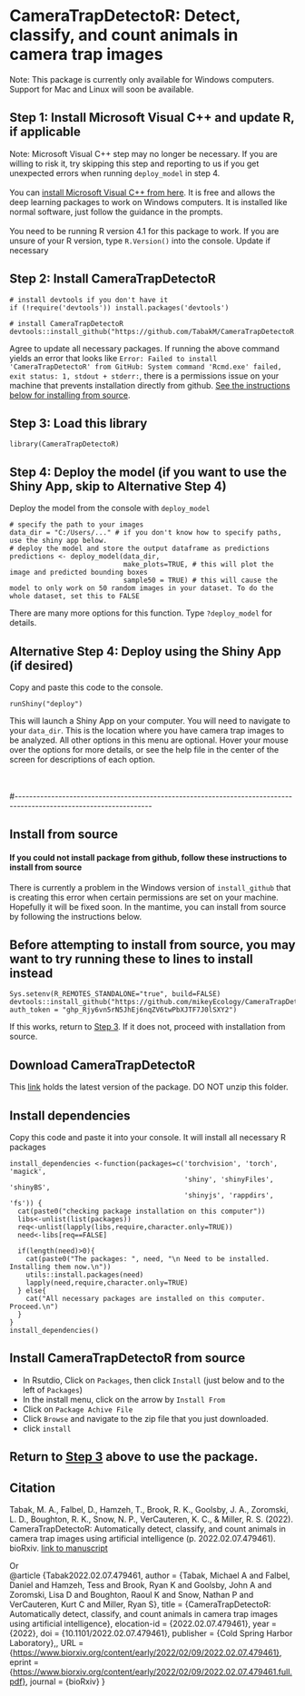 ﻿# CameraTrapDetectoR: Detect, classify, and count animals in camera trap images
 Note: This package is currently only available for Windows computers. Support for Mac and Linux will soon be available. 

## Step 1: Install Microsoft Visual C++ and update R, if applicable
Note: Microsoft Visual C++ step may no longer be necessary. If you are willing to risk it, try skipping this step and reporting to us if you get unexpected errors when running `deploy_model` in step 4. \
\
You can [install Microsoft Visual C++ from here](https://docs.microsoft.com/en-us/cpp/windows/latest-supported-vc-redist?view=msvc-170#visual-studio-2015-2017-2019-and-2022). It is free and allows the deep learning packages to work on Windows computers. It is installed like normal software, just follow the guidance in the prompts. \
\
You need to be running R version 4.1 for this package to work. If you are unsure of your R version, type `R.Version()` into the console. Update if necessary

## Step 2: Install CameraTrapDetectoR
```
# install devtools if you don't have it
if (!require('devtools')) install.packages('devtools')

# install CameraTrapDetectoR
devtools::install_github("https://github.com/TabakM/CameraTrapDetectoR.git")
```
Agree to update all necessary packages. 
If running the above command yields an error that looks like `Error: Failed to install 'CameraTrapDetectoR' from GitHub:
  System command 'Rcmd.exe' failed, exit status: 1, stdout + stderr:`, there is a permissions issue on your machine that prevents installation directly from github. [See the instructions below for installing from source](#install-from-source).

## Step 3: Load this library
```
library(CameraTrapDetectoR)
```

## Step 4: Deploy the model (if you want to use the Shiny App, skip to Alternative Step 4)
Deploy the model from the console with `deploy_model`
```
# specify the path to your images
data_dir = "C:/Users/..." # if you don't know how to specify paths, use the shiny app below. 
# deploy the model and store the output dataframe as predictions
predictions <- deploy_model(data_dir,
                            make_plots=TRUE, # this will plot the image and predicted bounding boxes
                            sample50 = TRUE) # this will cause the model to only work on 50 random images in your dataset. To do the whole dataset, set this to FALSE
```
There are many more options for this function. Type `?deploy_model` for details. 

## Alternative Step 4: Deploy using the Shiny App (if desired)
Copy and paste this code to the console.
```
runShiny("deploy")
```
This will launch a Shiny App on your computer. You will need to navigate to your `data_dir`. This is the location where you have camera trap images to be analyzed. All other options in this menu are optional. Hover your mouse over the options for more details, or see the help file in the center of the screen for descriptions of each option.



\
\
#-------------------------------------------------------------------------------------------------------------------
## Install from source
#### If you could not install package from github, follow these instructions to install from source
There is currently a problem in the Windows version of `install_github` that is creating this error when certain permissions are set on your machine. Hopefully it will be fixed soon. In the mantime, you can install from source by following the instructions below.

## Before attempting to install from source, you may want to try running these to lines to install instead
```
Sys.setenv(R_REMOTES_STANDALONE="true", build=FALSE)
devtools::install_github("https://github.com/mikeyEcology/CameraTrapDetectoR.git", auth_token = "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")
```
If this works, return to [Step 3](#step-3-load-this-library). If it does not, proceed with installation from source. 

## Download CameraTrapDetectoR
This [link](https://github.com/TabakM/CameraTrapDetectoR/raw/main/CameraTrapDetectoR_0.0.3.zip) holds the latest version of the package. DO NOT unzip this folder. 

## Install dependencies
Copy this code and paste it into your console. It will install all necessary R packages
```
install_dependencies <-function(packages=c('torchvision', 'torch', 'magick', 
                                           'shiny', 'shinyFiles', 'shinyBS', 
                                           'shinyjs', 'rappdirs', 'fs')) {
  cat(paste0("checking package installation on this computer"))
  libs<-unlist(list(packages))
  req<-unlist(lapply(libs,require,character.only=TRUE))
  need<-libs[req==FALSE]
  
  if(length(need)>0){ 
    cat(paste0("The packages: ", need, "\n Need to be installed. Installing them now.\n"))
    utils::install.packages(need)
    lapply(need,require,character.only=TRUE)
  } else{
    cat("All necessary packages are installed on this computer. Proceed.\n")
  }
}
install_dependencies()
```

## Install CameraTrapDetectoR from source
- In Rsutdio, Click on `Packages`, then click `Install` (just below and to the left of `Packages`)
- In the install menu, click on the arrow by `Install From`
- Click on `Package Achive File`
- Click `Browse` and navigate to the zip file that you just downloaded. 
- click `install`

## Return to [Step 3](#step-3-load-this-library) above to use the package. 


## Citation

Tabak, M. A., Falbel, D., Hamzeh, T., Brook, R. K., Goolsby, J. A., Zoromski, L. D., Boughton, R. K., Snow, N. P., VerCauteren, K. C., & Miller, R. S. (2022). CameraTrapDetectoR: Automatically detect, classify, and count animals in camera trap images using artificial intelligence (p. 2022.02.07.479461). bioRxiv. [link to manuscript](https://doi.org/10.1101/2022.02.07.479461)

Or\
@article {Tabak2022.02.07.479461,
	author = {Tabak, Michael A and Falbel, Daniel and Hamzeh, Tess and Brook, Ryan K and Goolsby, John A and Zoromski, Lisa D and Boughton, Raoul K and Snow, Nathan P and VerCauteren, Kurt C and Miller, Ryan S},
	title = {CameraTrapDetectoR: Automatically detect, classify, and count animals in camera trap images using artificial intelligence},
	elocation-id = {2022.02.07.479461},
	year = {2022},
	doi = {10.1101/2022.02.07.479461},
	publisher = {Cold Spring Harbor Laboratory},,
	URL = {https://www.biorxiv.org/content/early/2022/02/09/2022.02.07.479461},
	eprint = {https://www.biorxiv.org/content/early/2022/02/09/2022.02.07.479461.full.pdf},
	journal = {bioRxiv}
}


